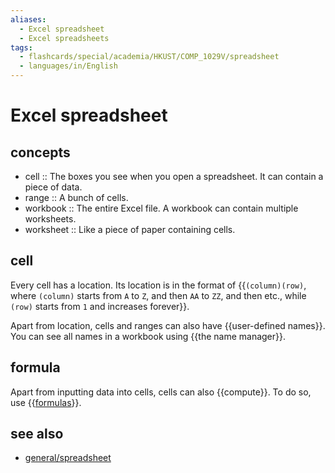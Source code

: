 ```yaml
---
aliases:
  - Excel spreadsheet
  - Excel spreadsheets
tags:
  - flashcards/special/academia/HKUST/COMP_1029V/spreadsheet
  - languages/in/English
---
```


# Excel spreadsheet

## concepts

- cell :: The boxes you see when you open a spreadsheet. It can contain a piece of data.
- range :: A bunch of cells.
- workbook :: The entire Excel file. A workbook can contain multiple worksheets.
- worksheet :: Like a piece of paper containing cells.

## cell

Every cell has a location. Its location is in the format of {{`(column)(row)`, where `(column)` starts from `A` to `Z`, and then `AA` to `ZZ`, and then etc., while `(row)` starts from `1` and increases forever}}.

Apart from location, cells and ranges can also have {{user-defined names}}. You can see all names in a workbook using {{the name manager}}.

## formula

Apart from inputting data into cells, cells can also {{compute}}. To do so, use {{[formulas](formula.md)}}.

## see also

- [general/spreadsheet](../../../../general/spreadsheet.md)
